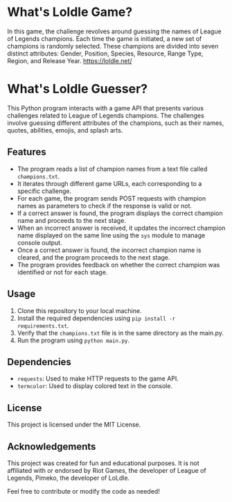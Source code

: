 # What's Loldle Game?
In this game, the challenge revolves around guessing the names of League of Legends champions. Each time the game is initiated, a new set of champions is randomly selected. These champions are divided into seven distinct attributes: Gender, Position, Species, Resource, Range Type, Region, and Release Year.
https://loldle.net/

# What's Loldle Guesser?
This Python program interacts with a game API that presents various challenges related to League of Legends champions. The challenges involve guessing different attributes of the champions, such as their names, quotes, abilities, emojis, and splash arts.

## Features

- The program reads a list of champion names from a text file called `champions.txt`.
- It iterates through different game URLs, each corresponding to a specific challenge.
- For each game, the program sends POST requests with champion names as parameters to check if the response is valid or not.
- If a correct answer is found, the program displays the correct champion name and proceeds to the next stage.
- When an incorrect answer is received, it updates the incorrect champion name displayed on the same line using the `sys` module to manage console output.
- Once a correct answer is found, the incorrect champion name is cleared, and the program proceeds to the next stage.
- The program provides feedback on whether the correct champion was identified or not for each stage.

## Usage

1. Clone this repository to your local machine.
2. Install the required dependencies using `pip install -r requirements.txt`.
3. Verify that the `champions.txt` file is in the same directory as the main.py.
4. Run the program using `python main.py`.

## Dependencies

- `requests`: Used to make HTTP requests to the game API.
- `termcolor`: Used to display colored text in the console.

## License

This project is licensed under the MIT License.

## Acknowledgements

This project was created for fun and educational purposes. It is not affiliated with or endorsed by Riot Games, the developer of League of Legends, Pimeko, the developer of LoLdle.

Feel free to contribute or modify the code as needed!
